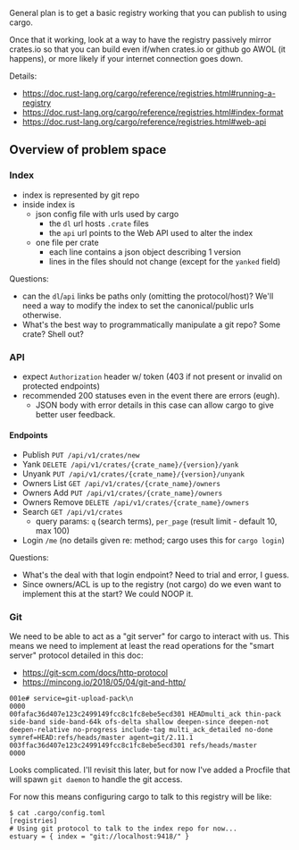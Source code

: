 General plan is to get a basic registry working that you can publish to using cargo.

Once that it working, look at a way to have the registry passively mirror crates.io
so that you can build even if/when crates.io or github go AWOL (it happens), or
more likely if your internet connection goes down. 

Details:

- <https://doc.rust-lang.org/cargo/reference/registries.html#running-a-registry>
- <https://doc.rust-lang.org/cargo/reference/registries.html#index-format>
- <https://doc.rust-lang.org/cargo/reference/registries.html#web-api>


## Overview of problem space

### Index

- index is represented by git repo
- inside index is
  - json config file with urls used by cargo
    - the `dl` url hosts `.crate` files
    - the `api` url points to the Web API used to alter the index
  - one file per crate
    - each line contains a json object describing 1 version
    - lines in the files should not change (except for the `yanked` field)

Questions:

- can the `dl`/`api` links be paths only (omitting the protocol/host)?
  We'll need a way to modify the index to set the canonical/public urls
  otherwise.
- What's the best way to programmatically manipulate a git repo? Some crate? Shell out?

    
### API

- expect `Authorization` header w/ token (403 if not present or invalid on
  protected endpoints)
- recommended 200 statuses even in the event there are errors (eugh).
    - JSON body with error details in this case can allow cargo to give better
      user feedback.

#### Endpoints

- Publish `PUT /api/v1/crates/new`
- Yank `DELETE /api/v1/crates/{crate_name}/{version}/yank`
- Unyank `PUT /api/v1/crates/{crate_name}/{version}/unyank`
- Owners List `GET /api/v1/crates/{crate_name}/owners`
- Owners Add `PUT /api/v1/crates/{crate_name}/owners`
- Owners Remove `DELETE /api/v1/crates/{crate_name}/owners`
- Search `GET /api/v1/crates`
  - query params: `q` (search terms), `per_page` (result limit - default 10, max 100)
- Login `/me` (no details given re: method; cargo uses this for `cargo login`)

Questions:

- What's the deal with that login endpoint? Need to trial and error, I guess.
- Since owners/ACL is up to the registry (not cargo) do we even want to
  implement this at the start? We could NOOP it.


### Git

We need to be able to act as a "git server" for cargo to interact with us.
This means we need to implement at least the read operations for the
"smart server" protocol detailed in this doc:

- <https://git-scm.com/docs/http-protocol>
- <https://mincong.io/2018/05/04/git-and-http/>


```
001e# service=git-upload-pack\n
0000
00fafac36d407e123c2499149fcc8c1fc8ebe5ecd301 HEADmulti_ack thin-pack side-band side-band-64k ofs-delta shallow deepen-since deepen-not deepen-relative no-progress include-tag multi_ack_detailed no-done symref=HEAD:refs/heads/master agent=git/2.11.1
003ffac36d407e123c2499149fcc8c1fc8ebe5ecd301 refs/heads/master
0000
```

Looks complicated. I'll revisit this later, but for now I've added a Procfile
that will spawn `git daemon` to handle the git access.

For now this means configuring cargo to talk to this registry will be like:

```
$ cat .cargo/config.toml
[registries]
# Using git protocol to talk to the index repo for now...
estuary = { index = "git://localhost:9418/" }
```